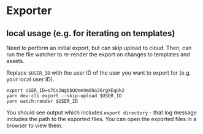 # Exporter

## local usage (e.g. for iterating on templates)

Need to perform an initial export, but can skip upload to cloud. Then, can run the file watcher to re-render the export on changes to templates and assets.

Replace `$USER_ID` with the user ID of the user you want to export for (e.g. your local user ID).

```
export USER_ID=o7Cs2WgbbQQem9m6ho26rgXEqUk2
yarn dev:cli export --skip-upload $USER_ID
yarn watch:render $USER_ID
```

You should see output which includes `export directory` - that log message includes the path to the exported files. You can open the exported files in a browser to view them.

